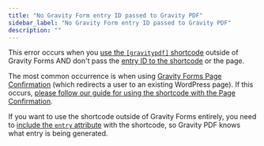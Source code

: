 ```yaml
---
title: "No Gravity Form entry ID passed to Gravity PDF"
sidebar_label: "No Gravity Form entry ID passed to Gravity PDF"
description: ""
---
```


This error occurs when you [use the `[gravitypdf]` shortcode](shortcodes.md#building-the-shortcode) outside of Gravity Forms AND don't pass the [entry ID to the shortcode](shortcodes.md#entry-semi-optional) or the page.

The most common occurrence is when using [Gravity Forms Page Confirmation](https://docs.gravityforms.com/configuring-confirmations/#page-confirmations) (which redirects a user to an existing WordPress page). If this occurs, [please follow our guide for using the shortcode with the Page Confirmation](shortcodes.md#page-confirmation).

If you want to use the shortcode outside of Gravity Forms entirely, you need to [include the `entry` attribute](shortcodes.md#entry-semi-optional) with the shortcode, so Gravity PDF knows what entry is being generated.